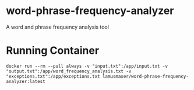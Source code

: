 # word-phrase-frequency-analyzer
A word and phrase frequency analysis tool


# Running Container

```
docker run --rm --pull always -v "input.txt":/app/input.txt -v "output.txt":/app/word_frequency_analysis.txt -v "exceptions.txt":/app/exceptions.txt lamusmaser/word-phrase-frequency-analyzer:latest
```